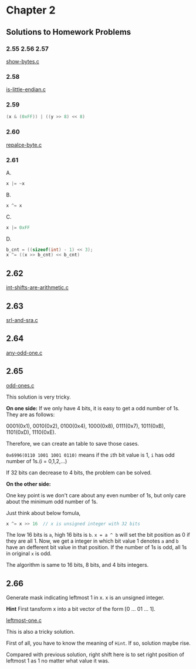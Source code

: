 # Chapter 2
## Solutions to Homework Problems

### 2.55 2.56 2.57
[show-bytes.c](./show-bytes.c)

### 2.58
[is-little-endian.c](./is-little-endian.c)

### 2.59
```c
(x & (0xFF)) | ((y >> 8) << 8)
```
### 2.60
[repalce-byte.c](./repalce-byte.c)

### 2.61
A. 
```c
x |= ~x
```
B. 
```c
x ^= x
```
C. 
```c
x |= 0xFF
```
D. 
```c
b_cnt = ((sizeof(int) - 1) << 3);
x ^= ((x >> b_cnt) << b_cnt)
```

## 2.62
[int-shifts-are-arithmetic.c](./int-shifts-are-arithmetic.c)

## 2.63
[srl-and-sra.c](./srl-and-sra.c)

## 2.64
[any-odd-one.c](./any-odd-one.c)

## 2.65
[odd-ones.c](./odd-ones.c)

This solution is very tricky.

**On one side:**
If we only have 4 bits, it is easy to get a odd number of 1s.
They are as follows: 

0001(0x1), 0010(0x2), 0100(0x4), 1000(0x8), 0111(0x7), 1011(0xB), 1101(0xD), 1110(0xE).

Therefore, we can create an table to save those cases.

`0x6996(0110 1001 1001 0110)` means if the `i`th bit value is 1, `i` has odd number of 1s.(i = 0,1,2,...)

If 32 bits can decrease to 4 bits, the problem can be solved.

**On the other side:**

One key point is we don't care about any even number of 1s, but only care about the minimum odd number of 1s.

Just think about below fomula, 
```c
x ^= x >> 16  // x is unsigned integer with 32 bits

```
The low 16 bits is `a`, high 16 bits is `b`. `x = a ^ b` will set the bit position as 0 if they are all 1.
Now, we get a integer in which bit value 1 denotes `a` and `b` have an defferent bit value in that position.
If the number of 1s is odd, all 1s in original `x` is odd.

The algorithm is same to 16 bits, 8 bits, and 4 bits integers.

## 2.66
Generate mask indicating leftmost 1 in x. x is an unsigned integer.

**Hint** First tansform x into a bit vector of the form [0 ... 01 ... 1].

[leftmost-one.c](./leftmost-one.c)

This is also a tricky solution.

First of all, you have to know the meaning of `Hint`. If so, solution maybe rise.

Compared with previous solution, right shift here is to set right position of leftmost 1 as 1 no matter what value it was.


